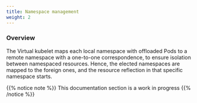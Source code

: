 ```yaml
---
title: Namespace management
weight: 2
---
```


### Overview

The Virtual kubelet maps each local namespace with offloaded Pods to a remote namespace with a one-to-one correspondence,
to ensure isolation between namespaced resources. Hence, the elected namespaces are mapped to the foreign ones, and the 
resource reflection in that specific namespace starts.

{{% notice note %}}
This documentation section is a work in progress
{{% /notice %}}